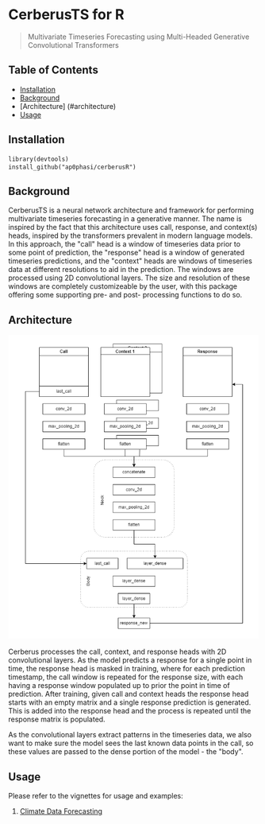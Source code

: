 # CerberusTS for R
> Multivariate Timeseries Forecasting using Multi-Headed Generative Convolutional Transformers

## Table of Contents
* [Installation](#install)
* [Background](#background)
* [Architecture] (#architecture)
* [Usage](#usage)

## Installation
```
library(devtools)
install_github("ap0phasi/cerberusR")
```

## Background

CerberusTS is a neural network architecture and framework for performing multivariate timeseries forecasting in a generative manner. 
The name is inspired by the fact that this architecture uses call, response, and context(s) heads, inspired by the transformers 
prevalent in modern language models. In this approach, the "call" head is a window of timeseries data prior to some point of prediction,
the "response" head is a window of generated timeseries predictions, and the "context" heads are windows of timeseries data at different
resolutions to aid in the prediction. The windows are processed using 2D convolutional layers. The size and resolution of these windows 
are completely customizeable by the user, with this package offering some supporting pre- and post- processing functions to do so. 

## Architecture

![CerberusTS Architecture](https://github.com/ap0phasi/cerberusR/blob/main/img/cerberusTS_architecture.png?raw=true)

Cerberus processes the call, context, and response heads with 2D convolutional layers. As the model predicts a response for a single
point in time, the response head is masked in training, where for each prediction timestamp, the call window is repeated for the response 
size, with each having a response window populated up to prior the point in time of prediction. After training, given call and context heads
the response head starts with an empty matrix and a single response prediction is generated. This is added into the response head and the 
process is repeated until the response matrix is populated. 

As the convolutional layers extract patterns in the timeseries data, we also want to make sure the model sees the last known data points in
the call, so these values are passed to the dense portion of the model - the "body". 

## Usage
Please refer to the vignettes for usage and examples:

1. [Climate Data Forecasting]

[Climate Data Forecasting]: http://htmlpreview.github.io/?https://github.com/ap0phasi/cerberusR/blob/main/vignettes/climate_data_example.html
